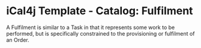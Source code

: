 # iCal4j Template - Catalog: Fulfilment

A Fulfilment is similar to a Task in that it represents some work to be performed, but is specifically constrained to
the provisioning or fulfilment of an Order.
